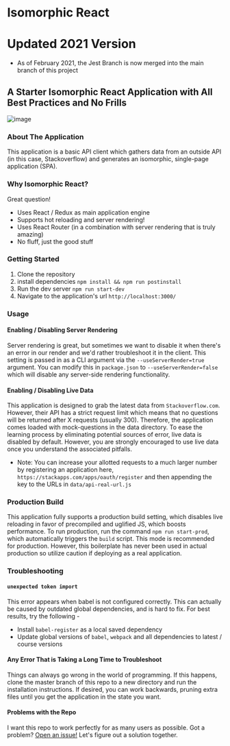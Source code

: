 # Isomorphic React

# Updated 2021 Version
- As of February 2021, the Jest Branch is now merged into the main branch of this project

## A Starter Isomorphic React Application with All Best Practices and No Frills
![image](https://user-images.githubusercontent.com/4268152/31387801-c091f5c8-ad99-11e7-9cb6-42fcde98fc88.png)
### About The Application
This application is a basic API client which gathers data from an outside API (in this case, Stackoverflow) and generates an isomorphic, single-page application (SPA).

### Why Isomorphic React?
Great question!
- Uses React / Redux as main application engine
- Supports hot reloading and server rendering!
- Uses React Router (in a combination with server rendering that is truly amazing)
- No fluff, just the good stuff

### Getting Started
1) Clone the repository
2) install dependencies
`npm install && npm run postinstall`
3) Run the dev server
`npm run start-dev`
4) Navigate to the application's url
`http://localhost:3000/`

### Usage
#### Enabling / Disabling Server Rendering
Server rendering is great, but sometimes we want to disable it when there's an error in our render and we'd rather troubleshoot it in the client.
This setting is passed in as a CLI argument via the `--useServerRender=true` argument.
You can modify this in `package.json` to `--useServerRender=false` which will disable any server-side rendering functionality.

#### Enabling / Disabling Live Data
This application is designed to grab the latest data from `Stackoverflow.com`. However, their API has a strict request limit which means that no questions will be returned after X requests (usually 300).
Therefore, the application comes loaded with mock-questions in the data directory.
To ease the learning process by eliminating potential sources of error, live data is disabled by default.
However, you are strongly encouraged to use live data once you understand the associated pitfalls.
* Note: You can increase your allotted requests to a much larger number by registering an application here,
`https://stackapps.com/apps/oauth/register` and then appending the key to the URLs in `data/api-real-url.js`

### Production Build
This application fully supports a production build setting, which disables live reloading in favor of precompiled and uglified JS, which boosts performance.
To run production, run the command `npm run start-prod`, which automatically triggers the `build` script.
This mode is recommended for production. However, this boilerplate has never been used in actual production so utilize caution if deploying as a real application.

### Troubleshooting
#### `unexpected token import`
This error appears when babel is not configured correctly. This can actually be caused by outdated global dependencies, and is hard to fix. For best results, try the following -
- Install `babel-register` as a local saved dependency
- Update global versions of `babel`, `webpack` and all dependencies to latest / course versions

#### Any Error That is Taking a Long Time to Troubleshoot
Things can always go wrong in the world of programming. If this happens, clone the master branch of this repo to a new directory and run the installation instructions. If desired, you can work backwards, pruning extra files until you get the application in the state you want.

#### Problems with the Repo
I want this repo to work perfectly for as many users as possible. Got a problem? <a href=https://github.com/danielstern/isomorphic-react/issues/new>Open an issue!</a> Let's figure out a solution together.


